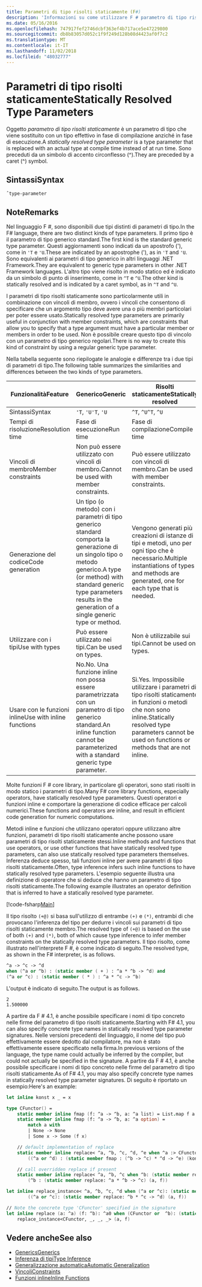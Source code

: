 ```yaml
---
title: Parametri di tipo risolti staticamente (F#)
description: 'Informazioni su come utilizzare F # parametro di tipo risolti staticamente, che viene sostituito con un tipo effettivo in fase di compilazione anziché in fase di esecuzione.'
ms.date: 05/16/2016
ms.openlocfilehash: 747917fef2746dcbf363ef4b717ace5e47229800
ms.sourcegitcommit: db8b83057d052c1f9f249d128b08d4423af0f7c2
ms.translationtype: MT
ms.contentlocale: it-IT
ms.lasthandoff: 11/02/2018
ms.locfileid: "48032777"
---
```

# <a name="statically-resolved-type-parameters"></a><span data-ttu-id="cc243-103">Parametri di tipo risolti staticamente</span><span class="sxs-lookup"><span data-stu-id="cc243-103">Statically Resolved Type Parameters</span></span>

<span data-ttu-id="cc243-104">Oggetto *parametro di tipo risolti staticamente* è un parametro di tipo che viene sostituito con un tipo effettivo in fase di compilazione anziché in fase di esecuzione.</span><span class="sxs-lookup"><span data-stu-id="cc243-104">A *statically resolved type parameter* is a type parameter that is replaced with an actual type at compile time instead of at run time.</span></span> <span data-ttu-id="cc243-105">Sono preceduti da un simbolo di accento circonflesso (^).</span><span class="sxs-lookup"><span data-stu-id="cc243-105">They are preceded by a caret (^) symbol.</span></span>

## <a name="syntax"></a><span data-ttu-id="cc243-106">Sintassi</span><span class="sxs-lookup"><span data-stu-id="cc243-106">Syntax</span></span>

```
ˆtype-parameter
```

## <a name="remarks"></a><span data-ttu-id="cc243-107">Note</span><span class="sxs-lookup"><span data-stu-id="cc243-107">Remarks</span></span>

<span data-ttu-id="cc243-108">Nel linguaggio F #, sono disponibili due tipi distinti di parametri di tipo.</span><span class="sxs-lookup"><span data-stu-id="cc243-108">In the F# language, there are two distinct kinds of type parameters.</span></span> <span data-ttu-id="cc243-109">Il primo tipo è il parametro di tipo generico standard.</span><span class="sxs-lookup"><span data-stu-id="cc243-109">The first kind is the standard generic type parameter.</span></span> <span data-ttu-id="cc243-110">Questi aggiornamenti sono indicati da un apostrofo ('), come in `'T` e `'U`.</span><span class="sxs-lookup"><span data-stu-id="cc243-110">These are indicated by an apostrophe ('), as in `'T` and `'U`.</span></span> <span data-ttu-id="cc243-111">Sono equivalenti ai parametri di tipo generico in altri linguaggi .NET Framework.</span><span class="sxs-lookup"><span data-stu-id="cc243-111">They are equivalent to generic type parameters in other .NET Framework languages.</span></span> <span data-ttu-id="cc243-112">L'altro tipo viene risolto in modo statico ed è indicato da un simbolo di punto di inserimento, come in `^T` e `^U`.</span><span class="sxs-lookup"><span data-stu-id="cc243-112">The other kind is statically resolved and is indicated by a caret symbol, as in `^T` and `^U`.</span></span>

<span data-ttu-id="cc243-113">I parametri di tipo risolti staticamente sono particolarmente utili in combinazione con vincoli di membro, ovvero i vincoli che consentono di specificare che un argomento tipo deve avere una o più membri particolari per poter essere usato.</span><span class="sxs-lookup"><span data-stu-id="cc243-113">Statically resolved type parameters are primarily useful in conjunction with member constraints, which are constraints that allow you to specify that a type argument must have a particular member or members in order to be used.</span></span> <span data-ttu-id="cc243-114">Non è possibile creare questo tipo di vincolo con un parametro di tipo generico regolari.</span><span class="sxs-lookup"><span data-stu-id="cc243-114">There is no way to create this kind of constraint by using a regular generic type parameter.</span></span>

<span data-ttu-id="cc243-115">Nella tabella seguente sono riepilogate le analogie e differenze tra i due tipi di parametri di tipo.</span><span class="sxs-lookup"><span data-stu-id="cc243-115">The following table summarizes the similarities and differences between the two kinds of type parameters.</span></span>

|<span data-ttu-id="cc243-116">Funzionalità</span><span class="sxs-lookup"><span data-stu-id="cc243-116">Feature</span></span>|<span data-ttu-id="cc243-117">Generico</span><span class="sxs-lookup"><span data-stu-id="cc243-117">Generic</span></span>|<span data-ttu-id="cc243-118">Risolti staticamente</span><span class="sxs-lookup"><span data-stu-id="cc243-118">Statically resolved</span></span>|
|-------|-------|-------------------|
|<span data-ttu-id="cc243-119">Sintassi</span><span class="sxs-lookup"><span data-stu-id="cc243-119">Syntax</span></span>|<span data-ttu-id="cc243-120">`'T`, `'U`</span><span class="sxs-lookup"><span data-stu-id="cc243-120">`'T`, `'U`</span></span>|<span data-ttu-id="cc243-121">`^T`, `^U`</span><span class="sxs-lookup"><span data-stu-id="cc243-121">`^T`, `^U`</span></span>|
|<span data-ttu-id="cc243-122">Tempi di risoluzione</span><span class="sxs-lookup"><span data-stu-id="cc243-122">Resolution time</span></span>|<span data-ttu-id="cc243-123">Fase di esecuzione</span><span class="sxs-lookup"><span data-stu-id="cc243-123">Run time</span></span>|<span data-ttu-id="cc243-124">Fase di compilazione</span><span class="sxs-lookup"><span data-stu-id="cc243-124">Compile time</span></span>|
|<span data-ttu-id="cc243-125">Vincoli di membro</span><span class="sxs-lookup"><span data-stu-id="cc243-125">Member constraints</span></span>|<span data-ttu-id="cc243-126">Non può essere utilizzato con vincoli di membro.</span><span class="sxs-lookup"><span data-stu-id="cc243-126">Cannot be used with member constraints.</span></span>|<span data-ttu-id="cc243-127">Può essere utilizzato con vincoli di membro.</span><span class="sxs-lookup"><span data-stu-id="cc243-127">Can be used with member constraints.</span></span>|
|<span data-ttu-id="cc243-128">Generazione del codice</span><span class="sxs-lookup"><span data-stu-id="cc243-128">Code generation</span></span>|<span data-ttu-id="cc243-129">Un tipo (o metodo) con i parametri di tipo generico standard comporta la generazione di un singolo tipo o metodo generico.</span><span class="sxs-lookup"><span data-stu-id="cc243-129">A type (or method) with standard generic type parameters results in the generation of a single generic type or method.</span></span>|<span data-ttu-id="cc243-130">Vengono generati più creazioni di istanze di tipi e metodi, uno per ogni tipo che è necessario.</span><span class="sxs-lookup"><span data-stu-id="cc243-130">Multiple instantiations of types and methods are generated, one for each type that is needed.</span></span>|
|<span data-ttu-id="cc243-131">Utilizzare con i tipi</span><span class="sxs-lookup"><span data-stu-id="cc243-131">Use with types</span></span>|<span data-ttu-id="cc243-132">Può essere utilizzato nei tipi.</span><span class="sxs-lookup"><span data-stu-id="cc243-132">Can be used on types.</span></span>|<span data-ttu-id="cc243-133">Non è utilizzabile sui tipi.</span><span class="sxs-lookup"><span data-stu-id="cc243-133">Cannot be used on types.</span></span>|
|<span data-ttu-id="cc243-134">Usare con le funzioni inline</span><span class="sxs-lookup"><span data-stu-id="cc243-134">Use with inline functions</span></span>|<span data-ttu-id="cc243-135">No.</span><span class="sxs-lookup"><span data-stu-id="cc243-135">No.</span></span> <span data-ttu-id="cc243-136">Una funzione inline non possa essere parametrizzata con un parametro di tipo generico standard.</span><span class="sxs-lookup"><span data-stu-id="cc243-136">An inline function cannot be parameterized with a standard generic type parameter.</span></span>|<span data-ttu-id="cc243-137">Sì.</span><span class="sxs-lookup"><span data-stu-id="cc243-137">Yes.</span></span> <span data-ttu-id="cc243-138">Impossibile utilizzare i parametri di tipo risolti staticamente in funzioni o metodi che non sono inline.</span><span class="sxs-lookup"><span data-stu-id="cc243-138">Statically resolved type parameters cannot be used on functions or methods that are not inline.</span></span>|

<span data-ttu-id="cc243-139">Molte funzioni F # core library, in particolare gli operatori, sono stati risolti in modo statico i parametri di tipo.</span><span class="sxs-lookup"><span data-stu-id="cc243-139">Many F# core library functions, especially operators, have statically resolved type parameters.</span></span> <span data-ttu-id="cc243-140">Questi operatori e funzioni inline e comportare la generazione di codice efficace per calcoli numerici.</span><span class="sxs-lookup"><span data-stu-id="cc243-140">These functions and operators are inline, and result in efficient code generation for numeric computations.</span></span>

<span data-ttu-id="cc243-141">Metodi inline e funzioni che utilizzano operatori oppure utilizzano altre funzioni, parametri di tipo risolti staticamente anche possono usare parametri di tipo risolti staticamente stessi.</span><span class="sxs-lookup"><span data-stu-id="cc243-141">Inline methods and functions that use operators, or use other functions that have statically resolved type parameters, can also use statically resolved type parameters themselves.</span></span> <span data-ttu-id="cc243-142">Inferenza deduce spesso, tali funzioni inline per avere parametri di tipo risolti staticamente.</span><span class="sxs-lookup"><span data-stu-id="cc243-142">Often, type inference infers such inline functions to have statically resolved type parameters.</span></span> <span data-ttu-id="cc243-143">L'esempio seguente illustra una definizione di operatore che si deduce che hanno un parametro di tipo risolti staticamente.</span><span class="sxs-lookup"><span data-stu-id="cc243-143">The following example illustrates an operator definition that is inferred to have a statically resolved type parameter.</span></span>

[!code-fsharp[Main](../../../../samples/snippets/fsharp/lang-ref-3/snippet401.fs)]

<span data-ttu-id="cc243-144">Il tipo risolto `(+@)` si basa sull'utilizzo di entrambe `(+)` e `(*)`, entrambi di che provocano l'inferenza del tipo per dedurre i vincoli sui parametri di tipo risolti staticamente membro.</span><span class="sxs-lookup"><span data-stu-id="cc243-144">The resolved type of `(+@)` is based on the use of both `(+)` and `(*)`, both of which cause type inference to infer member constraints on the statically resolved type parameters.</span></span> <span data-ttu-id="cc243-145">Il tipo risolto, come illustrato nell'interprete F #, è come indicato di seguito.</span><span class="sxs-lookup"><span data-stu-id="cc243-145">The resolved type, as shown in the F# interpreter, is as follows.</span></span>

```fsharp
^a -> ^c -> ^d
when (^a or ^b) : (static member ( + ) : ^a * ^b -> ^d) and
(^a or ^c) : (static member ( * ) : ^a * ^c -> ^b)
```

<span data-ttu-id="cc243-146">L'output è indicato di seguito.</span><span class="sxs-lookup"><span data-stu-id="cc243-146">The output is as follows.</span></span>

```
2
1.500000
```

<span data-ttu-id="cc243-147">A partire da F # 4.1, è anche possibile specificare i nomi di tipo concreto nelle firme del parametro di tipo risolti staticamente.</span><span class="sxs-lookup"><span data-stu-id="cc243-147">Starting with F# 4.1, you can also specify concrete type names in statically resolved type parameter signatures.</span></span>  <span data-ttu-id="cc243-148">Nelle versioni precedenti del linguaggio, il nome del tipo può effettivamente essere dedotto dal compilatore, ma non è stato effettivamente essere specificato nella firma.</span><span class="sxs-lookup"><span data-stu-id="cc243-148">In previous versions of the language, the type name could actually be inferred by the compiler, but could not actually be specified in the signature.</span></span>  <span data-ttu-id="cc243-149">A partire da F # 4.1, è anche possibile specificare i nomi di tipo concreto nelle firme del parametro di tipo risolti staticamente.</span><span class="sxs-lookup"><span data-stu-id="cc243-149">As of F# 4.1, you may also specify concrete type names in statically resolved type parameter signatures.</span></span> <span data-ttu-id="cc243-150">Di seguito è riportato un esempio:</span><span class="sxs-lookup"><span data-stu-id="cc243-150">Here's an example:</span></span>

```fsharp
let inline konst x _ = x

type CFunctor() = 
    static member inline fmap (f: ^a -> ^b, a: ^a list) = List.map f a
    static member inline fmap (f: ^a -> ^b, a: ^a option) =
        match a with
        | None -> None
        | Some x -> Some (f x)

    // default implementation of replace
    static member inline replace< ^a, ^b, ^c, ^d, ^e when ^a :> CFunctor and (^a or ^d): (static member fmap: (^b -> ^c) * ^d -> ^e) > (a, f) =
        ((^a or ^d) : (static member fmap : (^b -> ^c) * ^d -> ^e) (konst a, f))

    // call overridden replace if present
    static member inline replace< ^a, ^b, ^c when ^b: (static member replace: ^a * ^b -> ^c)>(a: ^a, f: ^b) =
        (^b : (static member replace: ^a * ^b -> ^c) (a, f))

let inline replace_instance< ^a, ^b, ^c, ^d when (^a or ^c): (static member replace: ^b * ^c -> ^d)> (a: ^b, f: ^c) =
        ((^a or ^c): (static member replace: ^b * ^c -> ^d) (a, f))

// Note the concrete type 'CFunctor' specified in the signature
let inline replace (a: ^a) (f: ^b): ^a0 when (CFunctor or  ^b): (static member replace: ^a *  ^b ->  ^a0) =
    replace_instance<CFunctor, _, _, _> (a, f)
```

## <a name="see-also"></a><span data-ttu-id="cc243-151">Vedere anche</span><span class="sxs-lookup"><span data-stu-id="cc243-151">See also</span></span>

- [<span data-ttu-id="cc243-152">Generics</span><span class="sxs-lookup"><span data-stu-id="cc243-152">Generics</span></span>](index.md)
- [<span data-ttu-id="cc243-153">Inferenza di tipi</span><span class="sxs-lookup"><span data-stu-id="cc243-153">Type Inference</span></span>](../type-inference.md)
- [<span data-ttu-id="cc243-154">Generalizzazione automatica</span><span class="sxs-lookup"><span data-stu-id="cc243-154">Automatic Generalization</span></span>](automatic-generalization.md)
- [<span data-ttu-id="cc243-155">Vincoli</span><span class="sxs-lookup"><span data-stu-id="cc243-155">Constraints</span></span>](constraints.md)
- [<span data-ttu-id="cc243-156">Funzioni inline</span><span class="sxs-lookup"><span data-stu-id="cc243-156">Inline Functions</span></span>](../functions/inline-functions.md)
